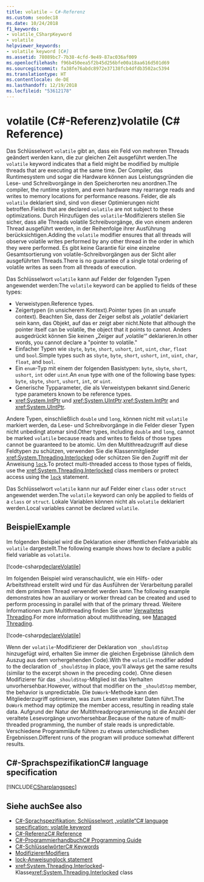 ```yaml
---
title: volatile – C#-Referenz
ms.custom: seodec18
ms.date: 10/24/2018
f1_keywords:
- volatile_CSharpKeyword
- volatile
helpviewer_keywords:
- volatile keyword [C#]
ms.assetid: 78089bc7-7b38-4cfd-9e49-87ac036af009
ms.openlocfilehash: f96b450eea5f2b45d256bfe00a18aa616d501d69
ms.sourcegitcommit: fa38fe76abdc8972e37138fcb4dfdb3502ac5394
ms.translationtype: HT
ms.contentlocale: de-DE
ms.lasthandoff: 12/19/2018
ms.locfileid: "53612178"
---
```

# <a name="volatile-c-reference"></a><span data-ttu-id="bce23-102">volatile (C#-Referenz)</span><span class="sxs-lookup"><span data-stu-id="bce23-102">volatile (C# Reference)</span></span>

<span data-ttu-id="bce23-103">Das Schlüsselwort `volatile` gibt an, dass ein Feld von mehreren Threads geändert werden kann, die zur gleichen Zeit ausgeführt werden.</span><span class="sxs-lookup"><span data-stu-id="bce23-103">The `volatile` keyword indicates that a field might be modified by multiple threads that are executing at the same time.</span></span> <span data-ttu-id="bce23-104">Der Compiler, das Runtimesystem und sogar die Hardware können aus Leistungsgründen die Lese- und Schreibvorgänge in den Speicherorten neu anordnen.</span><span class="sxs-lookup"><span data-stu-id="bce23-104">The compiler, the runtime system, and even hardware may rearrange reads and writes to memory locations for performance reasons.</span></span> <span data-ttu-id="bce23-105">Felder, die als `volatile` deklariert sind, sind von dieser Optimierungen nicht betroffen.</span><span class="sxs-lookup"><span data-stu-id="bce23-105">Fields that are declared `volatile` are not subject to these optimizations.</span></span> <span data-ttu-id="bce23-106">Durch Hinzufügen des `volatile`-Modifizierers stellen Sie sicher, dass alle Threads volatile Schreibvorgänge, die von einem anderen Thread ausgeführt werden, in der Reihenfolge ihrer Ausführung berücksichtigen.</span><span class="sxs-lookup"><span data-stu-id="bce23-106">Adding the `volatile` modifier ensures that all threads will observe volatile writes performed by any other thread in the order in which they were performed.</span></span> <span data-ttu-id="bce23-107">Es gibt keine Garantie für eine einzelne Gesamtsortierung von volatile-Schreibvorgängen aus der Sicht aller ausgeführten Threads.</span><span class="sxs-lookup"><span data-stu-id="bce23-107">There is no guarantee of a single total ordering of volatile writes as seen from all threads of execution.</span></span>

<span data-ttu-id="bce23-108">Das Schlüsselwort `volatile` kann auf Felder der folgenden Typen angewendet werden:</span><span class="sxs-lookup"><span data-stu-id="bce23-108">The `volatile` keyword can be applied to fields of these types:</span></span>

- <span data-ttu-id="bce23-109">Verweistypen.</span><span class="sxs-lookup"><span data-stu-id="bce23-109">Reference types.</span></span>
- <span data-ttu-id="bce23-110">Zeigertypen (in unsicherem Kontext).</span><span class="sxs-lookup"><span data-stu-id="bce23-110">Pointer types (in an unsafe context).</span></span> <span data-ttu-id="bce23-111">Beachten Sie, dass der Zeiger selbst als „volatile“ deklariert sein kann, das Objekt, auf das er zeigt aber nicht.</span><span class="sxs-lookup"><span data-stu-id="bce23-111">Note that although the pointer itself can be volatile, the object that it points to cannot.</span></span> <span data-ttu-id="bce23-112">Anders ausgedrückt können Sie keinen „Zeiger auf ‚volatile‘“ deklarieren.</span><span class="sxs-lookup"><span data-stu-id="bce23-112">In other words, you cannot declare a "pointer to volatile."</span></span>
- <span data-ttu-id="bce23-113">Einfacher Typen wie `sbyte`, `byte`, `short`, `ushort`, `int`, `uint`, `char`, `float` und `bool`.</span><span class="sxs-lookup"><span data-stu-id="bce23-113">Simple types such as `sbyte`, `byte`, `short`, `ushort`, `int`, `uint`, `char`, `float`, and `bool`.</span></span>
- <span data-ttu-id="bce23-114">Ein `enum`-Typ mit einem der folgenden Basistypen: `byte`, `sbyte`, `short`, `ushort`, `int` oder `uint`.</span><span class="sxs-lookup"><span data-stu-id="bce23-114">An `enum` type with one of the following base types: `byte`, `sbyte`, `short`, `ushort`, `int`, or `uint`.</span></span>
- <span data-ttu-id="bce23-115">Generische Typparameter, die als Verweistypen bekannt sind.</span><span class="sxs-lookup"><span data-stu-id="bce23-115">Generic type parameters known to be reference types.</span></span>
- <span data-ttu-id="bce23-116"><xref:System.IntPtr> und <xref:System.UIntPtr>.</span><span class="sxs-lookup"><span data-stu-id="bce23-116"><xref:System.IntPtr> and <xref:System.UIntPtr>.</span></span>

<span data-ttu-id="bce23-117">Andere Typen, einschließlich `double` und `long`, können nicht mit `volatile` markiert werden, da Lese- und Schreibvorgänge in die Felder dieser Typen nicht unbedingt atomar sind.</span><span class="sxs-lookup"><span data-stu-id="bce23-117">Other types, including `double` and `long`, cannot be marked `volatile` because reads and writes to fields of those types cannot be guaranteed to be atomic.</span></span> <span data-ttu-id="bce23-118">Um den Multithreadzugriff auf diese Feldtypen zu schützen, verwenden Sie die Klassenmitglieder <xref:System.Threading.Interlocked> oder schützen Sie den Zugriff mit der Anweisung [`lock`](lock-statement.md).</span><span class="sxs-lookup"><span data-stu-id="bce23-118">To protect multi-threaded access to those types of fields, use the <xref:System.Threading.Interlocked> class members or protect access using the [`lock`](lock-statement.md) statement.</span></span>

<span data-ttu-id="bce23-119">Das Schlüsselwort `volatile` kann nur auf Felder einer `class` oder `struct` angewendet werden.</span><span class="sxs-lookup"><span data-stu-id="bce23-119">The `volatile` keyword can only be applied to fields of a `class` or `struct`.</span></span> <span data-ttu-id="bce23-120">Lokale Variablen können nicht als `volatile` deklariert werden.</span><span class="sxs-lookup"><span data-stu-id="bce23-120">Local variables cannot be declared `volatile`.</span></span>

## <a name="example"></a><span data-ttu-id="bce23-121">Beispiel</span><span class="sxs-lookup"><span data-stu-id="bce23-121">Example</span></span>

<span data-ttu-id="bce23-122">Im folgenden Beispiel wird die Deklaration einer öffentlichen Feldvariable als `volatile` dargestellt.</span><span class="sxs-lookup"><span data-stu-id="bce23-122">The following example shows how to declare a public field variable as `volatile`.</span></span>

[!code-csharp[declareVolatile](~/samples/snippets/csharp/language-reference/keywords/volatile/Program.cs#Declaration)]

<span data-ttu-id="bce23-123">Im folgenden Beispiel wird veranschaulicht, wie ein Hilfs- oder Arbeitsthread erstellt wird und für das Ausführen der Verarbeitung parallel mit dem primären Thread verwendet werden kann.</span><span class="sxs-lookup"><span data-stu-id="bce23-123">The following example demonstrates how an auxiliary or worker thread can be created and used to perform processing in parallel with that of the primary thread.</span></span> <span data-ttu-id="bce23-124">Weitere Informationen zum Multithreading finden Sie unter [Verwaltetes Threading](../../../standard/threading/index.md).</span><span class="sxs-lookup"><span data-stu-id="bce23-124">For more information about multithreading, see [Managed Threading](../../../standard/threading/index.md).</span></span>

[!code-csharp[declareVolatile](~/samples/snippets/csharp/language-reference/keywords/volatile/Program.cs#Volatile)]

<span data-ttu-id="bce23-125">Wenn der `volatile`-Modifizierer der Deklaration von `_shouldStop` hinzugefügt wird, erhalten Sie immer die gleichen Ergebnisse (ähnlich dem Auszug aus dem vorhergehenden Code).</span><span class="sxs-lookup"><span data-stu-id="bce23-125">With the `volatile` modifier added to the declaration of `_shouldStop` in place, you'll always get the same results (similar to the excerpt shown in the preceding code).</span></span> <span data-ttu-id="bce23-126">Ohne diesen Modifizierer für das `_shouldStop`-Mitglied ist das Verhalten unvorhersehbar.</span><span class="sxs-lookup"><span data-stu-id="bce23-126">However, without that modifier on the `_shouldStop` member, the behavior is unpredictable.</span></span> <span data-ttu-id="bce23-127">Die `DoWork`-Methode kann den Mitgliederzugriff optimieren, was zum Lesen veralteter Daten führt.</span><span class="sxs-lookup"><span data-stu-id="bce23-127">The `DoWork` method may optimize the member access, resulting in reading stale data.</span></span> <span data-ttu-id="bce23-128">Aufgrund der Natur der Multithreadprogrammierung ist die Anzahl der veraltete Lesevorgänge unvorhersehbar.</span><span class="sxs-lookup"><span data-stu-id="bce23-128">Because of the nature of multi-threaded programming, the number of stale reads is unpredictable.</span></span> <span data-ttu-id="bce23-129">Verschiedene Programmläufe führen zu etwas unterschiedlichen Ergebnissen.</span><span class="sxs-lookup"><span data-stu-id="bce23-129">Different runs of the program will produce somewhat different results.</span></span>

## <a name="c-language-specification"></a><span data-ttu-id="bce23-130">C#-Sprachspezifikation</span><span class="sxs-lookup"><span data-stu-id="bce23-130">C# language specification</span></span>

[!INCLUDE[CSharplangspec](~/includes/csharplangspec-md.md)]

## <a name="see-also"></a><span data-ttu-id="bce23-131">Siehe auch</span><span class="sxs-lookup"><span data-stu-id="bce23-131">See also</span></span>

- [<span data-ttu-id="bce23-132">C#-Sprachspezifikation: Schlüsselwort „volatile“</span><span class="sxs-lookup"><span data-stu-id="bce23-132">C# language specification: volatile keyword</span></span>](../../../../_csharplang/spec/classes.md#volatile-fields)
- [<span data-ttu-id="bce23-133">C#-Referenz</span><span class="sxs-lookup"><span data-stu-id="bce23-133">C# Reference</span></span>](../index.md)
- [<span data-ttu-id="bce23-134">C#-Programmierhandbuch</span><span class="sxs-lookup"><span data-stu-id="bce23-134">C# Programming Guide</span></span>](../../programming-guide/index.md)
- [<span data-ttu-id="bce23-135">C#-Schlüsselwörter</span><span class="sxs-lookup"><span data-stu-id="bce23-135">C# Keywords</span></span>](index.md)
- [<span data-ttu-id="bce23-136">Modifizierer</span><span class="sxs-lookup"><span data-stu-id="bce23-136">Modifiers</span></span>](modifiers.md)
- [<span data-ttu-id="bce23-137">lock-Anweisung</span><span class="sxs-lookup"><span data-stu-id="bce23-137">lock statement</span></span>](lock-statement.md)
- <span data-ttu-id="bce23-138"><xref:System.Threading.Interlocked>-Klasse</span><span class="sxs-lookup"><span data-stu-id="bce23-138"><xref:System.Threading.Interlocked> class</span></span>